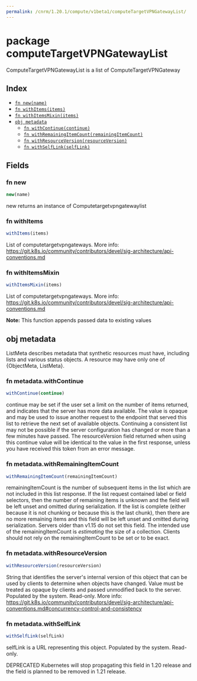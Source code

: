 ```yaml
---
permalink: /cnrm/1.20.1/compute/v1beta1/computeTargetVPNGatewayList/
---
```


# package computeTargetVPNGatewayList

ComputeTargetVPNGatewayList is a list of ComputeTargetVPNGateway

## Index

* [`fn new(name)`](#fn-new)
* [`fn withItems(items)`](#fn-withitems)
* [`fn withItemsMixin(items)`](#fn-withitemsmixin)
* [`obj metadata`](#obj-metadata)
  * [`fn withContinue(continue)`](#fn-metadatawithcontinue)
  * [`fn withRemainingItemCount(remainingItemCount)`](#fn-metadatawithremainingitemcount)
  * [`fn withResourceVersion(resourceVersion)`](#fn-metadatawithresourceversion)
  * [`fn withSelfLink(selfLink)`](#fn-metadatawithselflink)

## Fields

### fn new

```ts
new(name)
```

new returns an instance of Computetargetvpngatewaylist

### fn withItems

```ts
withItems(items)
```

List of computetargetvpngateways. More info: https://git.k8s.io/community/contributors/devel/sig-architecture/api-conventions.md

### fn withItemsMixin

```ts
withItemsMixin(items)
```

List of computetargetvpngateways. More info: https://git.k8s.io/community/contributors/devel/sig-architecture/api-conventions.md

**Note:** This function appends passed data to existing values

## obj metadata

ListMeta describes metadata that synthetic resources must have, including lists and various status objects. A resource may have only one of {ObjectMeta, ListMeta}.

### fn metadata.withContinue

```ts
withContinue(continue)
```

continue may be set if the user set a limit on the number of items returned, and indicates that the server has more data available. The value is opaque and may be used to issue another request to the endpoint that served this list to retrieve the next set of available objects. Continuing a consistent list may not be possible if the server configuration has changed or more than a few minutes have passed. The resourceVersion field returned when using this continue value will be identical to the value in the first response, unless you have received this token from an error message.

### fn metadata.withRemainingItemCount

```ts
withRemainingItemCount(remainingItemCount)
```

remainingItemCount is the number of subsequent items in the list which are not included in this list response. If the list request contained label or field selectors, then the number of remaining items is unknown and the field will be left unset and omitted during serialization. If the list is complete (either because it is not chunking or because this is the last chunk), then there are no more remaining items and this field will be left unset and omitted during serialization. Servers older than v1.15 do not set this field. The intended use of the remainingItemCount is *estimating* the size of a collection. Clients should not rely on the remainingItemCount to be set or to be exact.

### fn metadata.withResourceVersion

```ts
withResourceVersion(resourceVersion)
```

String that identifies the server's internal version of this object that can be used by clients to determine when objects have changed. Value must be treated as opaque by clients and passed unmodified back to the server. Populated by the system. Read-only. More info: https://git.k8s.io/community/contributors/devel/sig-architecture/api-conventions.md#concurrency-control-and-consistency

### fn metadata.withSelfLink

```ts
withSelfLink(selfLink)
```

selfLink is a URL representing this object. Populated by the system. Read-only.

DEPRECATED Kubernetes will stop propagating this field in 1.20 release and the field is planned to be removed in 1.21 release.